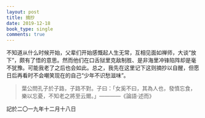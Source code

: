 ```yaml
---
layout: post
title: 摘抄
date: 2019-12-18
book_type: single
comments: true
---
```


不知道从什么时候开始，父辈们开始感慨起人生无常，互相见面如禅师，大谈“放下”，颇有了悟的意思。然而他们在口舌狱里克敌制胜、是非海里冲锋陷阵却是毫不犹豫。可能我老了之后也会如此。总之，我先在这里记下这则摘抄以自醒，但愿日后再看时不会嘲笑现在的自己“少年不识愁滋味”。    
>葉公問孔子於子路，子路不對。子曰：「女奚不曰，其為人也，發憤忘食，樂以忘憂，不知老之將至云爾。」————《論語·述而》

記於二〇一九年十二月十八日